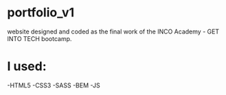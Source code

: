 # portfolio_v1



website designed and coded as the final work of the INCO Academy - GET INTO TECH bootcamp.

# I used:

-HTML5 
-CSS3 
-SASS 
-BEM 
-JS
